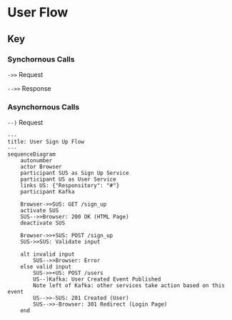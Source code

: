 # User Flow

## Key
### Synchornous Calls
`->>` Request

`-->>` Response

### Asynchornous Calls
`--)` Request

```mermaid
---
title: User Sign Up Flow
---
sequenceDiagram
    autonumber
    actor Browser
    participant SUS as Sign Up Service
    participant US as User Service
    links US: {"Responsitory": "#"}
    participant Kafka

    Browser->>SUS: GET /sign_up
    activate SUS
    SUS-->>Browser: 200 OK (HTML Page)
    deactivate SUS

    Browser->>+SUS: POST /sign_up
    SUS->>SUS: Validate input

    alt invalid input
        SUS-->>Browser: Error
    else valid input
        SUS->>+US: POST /users
        US--)Kafka: User Created Event Published
        Note left of Kafka: other services take action based on this event
        US-->>-SUS: 201 Created (User)
        SUS-->>-Browser: 301 Redirect (Login Page)
    end

```
